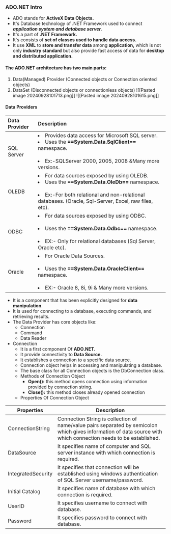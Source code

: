 ### **ADO.NET Intro**
- ADO stands for **ActiveX Data Objects.**
- It's Database technology of .NET Framework used to connect ***application system and database server.***
- It's a part of **.NET Framework.**
- It's consists of **set of classes used to handle data access.**
- It use **XML** to **store and transfer data** among **application,** which is not only **industry standard** but also provide fast access of data for **desktop  and distributed application.** 
#### The ADO.NET architecture has two main parts:
1. Data(Managed) Provider (Connected objects or Connection oriented objects)
2. DataSet (Disconnected objects or connectionless objects)
![[Pasted image 20240928101713.png]]
![[Pasted image 20240928101615.png]]

#### Data Providers
| Data Provider | Description                                                                                                                                                                                                                |
| :------------ | :------------------------------------------------------------------------------------------------------------------------------------------------------------------------------------------------------------------------- |
| SQL Server    | <li>Provides data access for Microsoft SQL server.</Ii><br><li>Uses the **==System.Data.SqlClient==** namespace.</li><br><li>Ex:-SQLServer 2000, 2005, 2008 &Many more versions.</li>                                      |
| OLEDB         | <li>For data sources exposed by using OLEDB.</Ii><br><li>Uses the **==System.Data.OleDb==** namespace.</li><br><li>Ex:-For both relational and non-relational databases. (Oracle, Sql-Server, Excel, raw files, etc).</li> |
| ODBC          | <li>For data sources exposed by using ODBC. </li><br><li>Uses the **==System.Data.Odbc==** namespace.</li><br><li>EX:- Only for relational databases (Sql Server, Oracle etc).</li>                                        |
| Oracle        | <li>For Oracle Data Sources.</li><br><li>Uses the **==System.Data.OracleClient==** namespace.</li><br><li>EX:- Oracle 8, 8i, 9i & Many more versions.</li>                                                                 |
- It is a component that has been explicitly designed for **data manipulation**.
- It is used for connecting to a database, executing commands, and retrieving results.
- The Data Provider has core objects like:
	- Connection
	- Command
	- Data Reader
- Connection
	- It is a first component Of **ADO.NET.**
	- It provide connectivity to **Data Source.**
	- It establishes a connection to a specific data source. 
	- Connection object helps in accessing and manipulating a database.
	- The base class for all Connection objects is the DbConnection class.
	- Methods of Connection Object
		- **Open():** this method opens connection using information provided by connection string. 
		- **Close():** this method closes already opened connection
	- Properties Of Connection Object

| Properties         | Description                                                                                                                                                      |
| ------------------ | ---------------------------------------------------------------------------------------------------------------------------------------------------------------- |
| ConnectionString   | Connection String is collection of name/value pairs separated by semicolon which gives information of data source with which connection needs to be established. |
| DataSource         | It specifies name of computer and SQL server instance with which connection is required.                                                                         |
| IntegratedSecurity | It specifies that connection will be established using windows authentication of SQL Server username/password.                                                   |
| Initial Catalog    | It specifies name of database with which connection is required.                                                                                                 |
| UserID             | It specifies username to connect with database.                                                                                                                  |
| Password           | It specifies password to connect with database.                                                                                                                  |
	